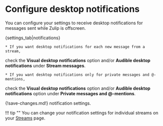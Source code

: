 # Configure desktop notifications

You can configure your settings to receive desktop notifications for messages
sent while Zulip is offscreen.

{settings_tab|notifications}

    * If you want desktop notifications for each new message from a stream,
check the **Visual desktop notifications** option and/or **Audible desktop
notifications** under **Stream messages**.

    * If you want desktop notifications only for private messages and @-mentions,
check the **Visual desktop notifications** option and/or **Audible desktop
notifications** option under **Private messages and @-mentions**.

{!save-changes.md!} notification settings.

!!! tip ""
    You can change your notification settings for individual streams on your
    [Streams](/#streams) page.
